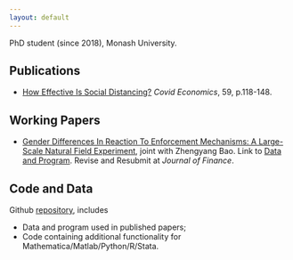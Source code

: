 ```yaml
---
layout: default
---
```


PhD student (since 2018), Monash University.



## Publications

- [How Effective Is Social Distancing?](https://papers.ssrn.com/sol3/papers.cfm?abstract_id=3680321) *Covid Economics*, 59, p.118-148.



## Working Papers

- [Gender Differences In Reaction To Enforcement Mechanisms: A Large-Scale Natural Field Experiment](https://papers.ssrn.com/sol3/papers.cfm?abstract_id=3641282), joint with Zhengyang Bao. Link to [Data and Program](https://github.com/difang-huang?tab=repositories). Revise and Resubmit at *Journal of Finance*.



## Code and Data

Github [repository](https://github.com/difang-huang?tab=repositories), includes

- Data and program used in published papers;
- Code containing additional functionality for Mathematica/Matlab/Python/R/Stata.
